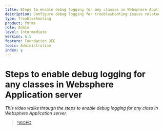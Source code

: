 ```yaml
---
title: Steps to enable debug logging for any classes in Websphere Application server
description: Configure debug logging for troubleshooting issues related to Websphere Application server
type: Troubleshooting
product: forms 
role: Admin 
level: Intermediate  
version: 6.5
feature: Foundation JEE
topic: Administration   
index: y
---
```


# Steps to enable debug logging for any classes in Websphere Application server

*This video walks through the steps to enable debug logging for any class in Websphere Application server.*

>[!VIDEO](https://video.tv.adobe.com/v/335523?quality=9&learn=on)